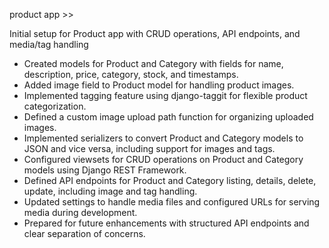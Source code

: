 product app >>

Initial setup for Product app with CRUD operations, API endpoints, and media/tag handling

- Created models for Product and Category with fields for name, description, price, category, stock, and timestamps.
- Added image field to Product model for handling product images.
- Implemented tagging feature using django-taggit for flexible product categorization.
- Defined a custom image upload path function for organizing uploaded images.
- Implemented serializers to convert Product and Category models to JSON and vice versa, including support for images and tags.
- Configured viewsets for CRUD operations on Product and Category models using Django REST Framework.
- Defined API endpoints for Product and Category listing, details, delete, update, including image and tag handling.
- Updated settings to handle media files and configured URLs for serving media during development.
- Prepared for future enhancements with structured API endpoints and clear separation of concerns.

